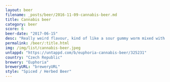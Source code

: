 ```yaml
---
layout: beer
filename: _posts/beer/2016-11-09-cannabis-beer.md
title: Cannabis beer
category: beer
score: 6
beer-date: "2017-06-15"
desc: "Really weird flavour, kind of like a sour gummy worm mixed with beer"
permalink: /beer/:title.html
img: /img/list/cannabis-beer.jpeg
untappd: "https://untappd.com/b/euphoria-cannabis-beer/325231"
country: "Czech Republic"
brewery: "Euphoria"
breweryURL: "breweryURL"
style: "Spiced / Herbed Beer"
---
```

